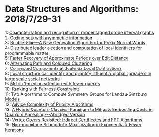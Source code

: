# Data Structures and Algorithms: 2018/7/29-31  
1: [Characterization and recognition of proper tagged probe interval graphs](https://doi.org/10.48550/arXiv.1607.02922)  
2: [Coding sets with asymmetric information](https://doi.org/10.48550/arXiv.1707.04875)  
3: [Bubble-Flip---A New Generation Algorithm for Prefix Normal Words](https://doi.org/10.48550/arXiv.1712.05876)  
4: [Distributed leader election and computation of local identifiers for  programmable matter](https://doi.org/10.48550/arXiv.1807.10461)  
5: [Faster Recovery of Approximate Periods over Edit Distance](https://doi.org/10.48550/arXiv.1807.10483)  
6: [Alternating Path and Coloured Clustering](https://doi.org/10.48550/arXiv.1807.10531)  
7: [Connected Components at Scale via Local Contractions](https://doi.org/10.48550/arXiv.1807.10727)  
8: [Local structure can identify and quantify influential global spreaders  in large scale social networks](https://doi.org/10.48550/arXiv.1509.03484)  
9: [Metric 1-median selection with fewer queries](https://doi.org/10.48550/arXiv.1612.08654)  
10: [Ranking with Fairness Constraints](https://doi.org/10.48550/arXiv.1704.06840)  
11: [Two Algorithms to Compute Symmetry Groups for Landau-Ginzburg Models](https://doi.org/10.48550/arXiv.1802.06716)  
12: [Advice Complexity of Priority Algorithms](https://doi.org/10.48550/arXiv.1806.06223)  
13: [A Hybrid Quantum-Classical Paradigm to Mitigate Embedding Costs in  Quantum Annealing---Abridged Version](https://doi.org/10.48550/arXiv.1807.11135)  
14: [Vertex Covers Revisited: Indirect Certificates and FPT Algorithms](https://doi.org/10.48550/arXiv.1807.11339)  
15: [Non-monotone Submodular Maximization in Exponentially Fewer Iterations](https://doi.org/10.48550/arXiv.1807.11462)  